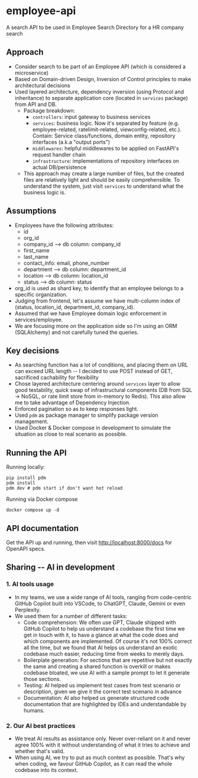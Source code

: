# employee-api

A search API to be used in Employee Search Directory for a HR company search

## Approach

- Consider search to be part of an Employee API (which is considered a microservice)
- Based on Domain-driven Design, Inversion of Control principles to make architectural decisions
- Used layered architecture, dependency inversion (using Protocol and inheritance) to separate application core (located in `services` package) from API and DB.
  - Package breakdown:
    - `controllers`: input gateway to business services
    - `services`: business logic. Now it's separated by feature (e.g. employee-related, ratelimit-related, viewconfig-related, etc.). Contain: Service class/functions, domain entity, repository interfaces (a.k.a "output ports")
    - `middlewares`: helpful middlewares to be applied on FastAPI's request handler chain
    - `infrastructure`: implementations of repository interfaces on actual DB/persistence
  - This approach may create a large number of files, but the created files are relatively light and should be easily comprehensible. To understand the system, just visit `services` to understand what the business logic is.

## Assumptions

- Employees have the following attributes:
  - id
  - org_id
  - company_id --> db column: company_id
  - first_name
  - last_name
  - contact_info: email, phone_number
  - department --> db column: department_id
  - location --> db column: location_id
  - status --> db column: status
- org_id is used as shard key, to identify that an employee belongs to a specific organization.
- Judging from frontend, let's assume we have multi-column index of (status, location_id, department_id, company_id).
- Assumed that we have Employee domain logic enforcement in services/employee.
- We are focusing more on the application side so I'm using an ORM (SQLAlchemy) and not carefully tuned the queries.

## Key decisions

- As searching function has a lot of conditions, and placing them on URL can exceed URL length -- I decided to use POST instead of GET, sacrificed cachability for flexibility
- Chose layered architecture centering around `services` layer to allow good testability, quick swap of infrastructural components (DB from SQL -> NoSQL, or rate limit store from in-memory to Redis). This also allow me to take advantage of Dependency Injection.
- Enforced pagination so as to keep responses light.
- Used `pdm` as package manager to simplify package version management.
- Used Docker & Docker compose in development to simulate the situation as close to real scenario as possible.

## Running the API

Running locally:

```(shell)
pip install pdm
pdm install
pdm dev # pdm start if don't want hot reload
```

Running via Docker compose

```(shell)
docker compose up -d
```

## API documentation

Get the API up and running, then visit <http://localhost:8000/docs> for OpenAPI specs.

## Sharing -- AI in development

### 1. AI tools usage

- In my teams, we use a wide range of AI tools, ranging from code-centric GitHub Copilot built into VSCode, to ChatGPT, Claude, Gemini or even Perplexity.
- We used them for a number of different tasks:
  - Code comprehension: We often use GPT, Claude shipped with GitHub Copilot to help us understand a codebase the first time we get in touch with it, to have a glance at what the code does and which components are implemented. Of course it's not 100% correct all the time, but we found that AI helps us understand an exotic codebase much easier, reducing time from weeks to merely days.
  - Boilerplate generation: For sections that are repetitive but not exactly the same and creating a shared function is overkill or makes codebase bloated, we use AI with a sample prompt to let it generate those sections.
  - Testing: AI helped us implement test cases from test scenario or description, given we give it the correct test scenario in advance
  - Documentation: AI also helped us generate structured code documentation that are highlighted by IDEs and understandable by humans.

### 2. Our AI best practices

- We treat AI results as assistance only. Never over-reliant on it and never agree 100% with it without understanding of what it tries to achieve and whether that's valid.
- When using AI, we try to put as much context as possible. That's why when coding, we favour GitHub Copilot, as it can read the whole codebase into its context.
